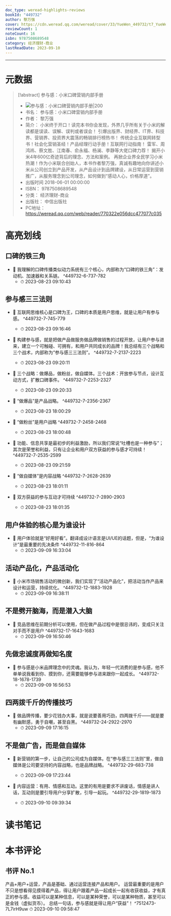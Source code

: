 ```yaml
---
doc_type: weread-highlights-reviews
bookId: "449732"
author: 黎万强
cover: https://cdn.weread.qq.com/weread/cover/33/YueWen_449732/t7_YueWen_449732.jpg
reviewCount: 1
noteCount: 16
isbn: 9787508689548
category: 经济理财-商业
lastReadDate: 2023-09-10
---
```


---
# 元数据
> [!abstract] 参与感：小米口碑营销内部手册
> - ![ 参与感：小米口碑营销内部手册|200](https://cdn.weread.qq.com/weread/cover/33/YueWen_449732/t7_YueWen_449732.jpg)
> - 书名： 参与感：小米口碑营销内部手册
> - 作者： 黎万强
> - 简介： 小米终于开口！读完本书你会发现，外界几乎所有关于小米的解读都是误读、误解、误判或者误会！ 引爆出版界、财经界、IT界、科技界、营销界、投资界大震荡的畅销排行榜热书！ 传统企业互联网转型书！社会化营销圣经！产品经理行动手册！互联网行动指南！ 雷军、周鸿祎、蔡文胜、江南春、俞永福、杨澜、李静等大佬口碑力荐！ 揭开小米4年600亿奇迹背后的理念、方法和案例。 再掀企业界全民学习小米热潮！作为小米联合创始人，本书作者黎万强，真诚有趣地向你讲述小米从公司创立到产品开发，从产品设计到品牌建设，从日常运营到营销推广，从服务理念到公司理念，如何做到“感动人心，价格厚道”。
> - 出版时间 2018-06-01 00:00:00
> - ISBN： 9787508689548
> - 分类： 经济理财-商业
> - 出版社： 中信出版社
> - PC地址：https://weread.qq.com/web/reader/770322e056dcc477077c035

# 高亮划线

## 口碑的铁三角


- 📌 我理解的口碑传播类似动力系统有三个核心，内部称为“口碑的铁三角”：发动机、加速器和关系链。  ^449732-6-737-782
    - ⏱ 2023-08-23 09:10:43 
## 参与感三三法则


- 📌 互联网思维核心是口碑为王，口碑的本质是用户思维，就是让用户有参与感。  ^449732-7-745-779
    - ⏱ 2023-08-23 09:16:46 

- 📌 构建参与感，就是把做产品做服务做品牌做销售的过程开放，让用户参与进来，建立一个可触碰、可拥有，和用户共同成长的品牌！我总结有三个战略和三个战术，内部称为“参与感三三法则”。  ^449732-7-2137-2223
    - ⏱ 2023-08-23 09:20:11 

- 📌 三个战略：做爆品，做粉丝，做自媒体。三个战术：开放参与节点，设计互动方式，扩散口碑事件。  ^449732-7-2253-2327
    - ⏱ 2023-08-23 09:20:33 

- 📌 “做爆品”是产品战略。  ^449732-7-2356-2367
    - ⏱ 2023-08-23 18:00:29 

- 📌 “做粉丝”是用户战略  ^449732-7-2458-2468
    - ⏱ 2023-08-23 18:00:48 

- 📌 功能、信息共享是最初步的利益激励，所以我们常说“吐槽也是一种参与”；其次是荣誉和利益，只有让企业和用户双方获益的参与感才可持续！  ^449732-7-2535-2599
    - ⏱ 2023-08-23 09:21:59 

- 📌 “做自媒体”是内容战略  ^449732-7-2628-2639
    - ⏱ 2023-08-23 18:01:11 

- 📌 双方获益的参与互动才可持续  ^449732-7-2890-2903
    - ⏱ 2023-08-23 18:01:35 
## 用户体验的核心是为谁设计


- 📌 用户体验就是“好用好看”。翻译成设计语言是UI/UE的话题，但是，“为谁设计”是最重要的先决条件  ^449732-11-816-864
    - ⏱ 2023-09-09 16:33:04 
## 活动产品化，产品活动化


- 📌 小米市场销售活动的微创新，我们实现了“活动产品化”，把活动当作产品来设计和运营，持续优化。  ^449732-12-1883-1928
    - ⏱ 2023-09-09 16:38:11 
## 不是劈开脑海，而是潜入大脑


- 📌 竞品思维在前期分析可以使用，但在做产品过程中是很忌讳的，变成只关注对手而不是用户  ^449732-17-1643-1683
    - ⏱ 2023-09-09 16:50:46 
## 先做忠诚度再做知名度


- 📌 参与感是小米品牌理念中的灵魂。我认为，年轻一代消费的是参与感，他不单单说我看到你、摸到你，还需要能够参与进来跟你一起成长。  ^449732-18-1678-1739
    - ⏱ 2023-09-09 16:56:53 
## 四两拨千斤的传播技巧


- 📌 做品牌传播，要少花钱办大事，就是说要善用巧劲，四两拨千斤——就是要有幽默感，勇于自嘲，甚至自黑。  ^449732-24-2922-2970
    - ⏱ 2023-09-09 17:16:15 
## 不是做广告，而是做自媒体


- 📌 新营销的第一步，让自己的公司成为自媒体。在“参与感三三法则”里，做自媒体是公司要坚持的内容战略，也是品牌战略。  ^449732-29-683-738
    - ⏱ 2023-09-09 17:23:44 

- 📌 内容运营：有用、情感和互动。这里的有用是要求不讲废话，情感是讲人话，互动则是要引导用户分享扩散，引导一起玩。  ^449732-29-1819-1873
    - ⏱ 2023-09-10 09:39:34 
# 读书笔记

# 本书评论

## 书评 No.1 
产品+用户+运营，产品是基础、通过运营连接产品和用户。
运营最重要的是用户不只是想看得见摸得着产品，得让用户跟着产品一起成长一起有收获收益，才有真正的参与感。收益可以是某种信息，可以是某种荣誉，可以是某种物质，甚至可以是金钱（虚拟货币）。
总结一句话，参与感就是得让用户“获益”！ ^7512473-7L7irH9uw
⏱ 2023-09-10 09:58:47
